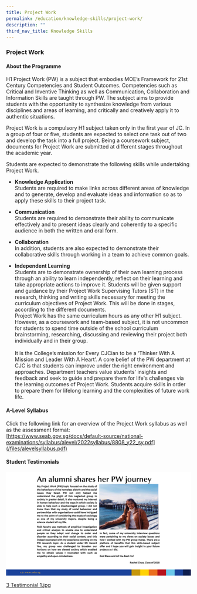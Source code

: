 ```yaml
---
title: Project Work
permalink: /education/knowledge-skills/project-work/
description: ""
third_nav_title: Knowledge Skills
---
```

### **Project Work**
#### **About the Programme**
H1 Project Work (PW) is a subject that embodies MOE’s Framework for 21st Century Competencies and Student Outcomes. Competencies such as Critical and Inventive Thinking as well as Communication, Collaboration and Information Skills are taught through PW. The subject aims to provide students with the opportunity to synthesize knowledge from various disciplines and areas of learning, and critically and creatively apply it to authentic situations.

Project Work is a compulsory H1 subject taken only in the first year of JC. In a group of four or five, students are expected to select one task out of two and develop the task into a full project. Being a coursework subject, documents for Project Work are submitted at different stages throughout the academic year.

Students are expected to demonstrate the following skills while undertaking Project Work.

*   **Knowledge Application**<br>Students are required to make links across different areas of knowledge and to generate, develop and evaluate ideas and information so as to apply these skills to their project task.

*   **Communication**<br>Students are required to demonstrate their ability to communicate effectively and to present ideas clearly and coherently to a specific audience in both the written and oral form.

*   **Collaboration**<br>In addition, students are also expected to demonstrate their collaborative skills through working in a team to achieve common goals.

*   **Independent Learning**<br>Students are to demonstrate ownership of their own learning process through an ability to learn independently, reflect on their learning and take appropriate actions to improve it. Students will be given support and guidance by their Project Work Supervising Tutors (ST) in the research, thinking and writing skills necessary for meeting the curriculum objectives of Project Work. This will be done in stages, according to the different documents.  
Project Work has the same curriculum hours as any other H1 subject. However, as a coursework and team-based subject, it is not uncommon for students to spend time outside of the school curriculum brainstorming, researching, discussing and reviewing their project both individually and in their group.<br><br>It is the College’s mission for Every CJCian to be a ‘Thinker With A Mission and Leader With A Heart’. A core belief of the PW department at CJC is that students can improve under the right environment and approaches. Department teachers value students' insights and feedback and seek to guide and prepare them for life's challenges via the learning outcomes of Project Work. Students acquire skills in order to prepare them for lifelong learning and the complexities of future work life.

#### **A-Level Syllabus**
Click the following link for an overview of the Project Work syllabus as well as the assessment format:<br>
[https://www.seab.gov.sg/docs/default-source/national-examinations/syllabus/alevel/2022syllabus/8808_y22_sy.pdf](/files/alevelsyllabus.pdf)

#### **Student Testimonials**

![](/images/studenttestimonial.jpg)

[3 Testimonial 1.jpg]()